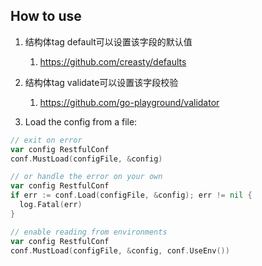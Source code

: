 ## How to use

1. 结构体tag default可以设置该字段的默认值
   1. https://github.com/creasty/defaults
2. 结构体tag validate可以设置该字段校验
   1. https://github.com/go-playground/validator

3. Load the config from a file:

```go
// exit on error
var config RestfulConf
conf.MustLoad(configFile, &config)

// or handle the error on your own
var config RestfulConf
if err := conf.Load(configFile, &config); err != nil {
  log.Fatal(err)
}

// enable reading from environments
var config RestfulConf
conf.MustLoad(configFile, &config, conf.UseEnv())
```


